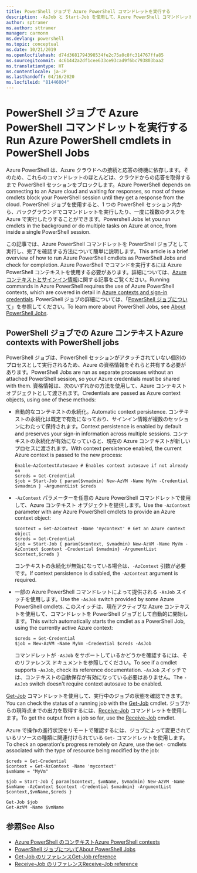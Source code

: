 ```yaml
---
title: PowerShell ジョブで Azure PowerShell コマンドレットを実行する
description: -AsJob と Start-Job を使用して、Azure PowerShell コマンドレットを並列で、またはバックグラウンド タスクとして実行する方法について説明します。
author: sptramer
ms.author: sttramer
manager: carmonm
ms.devlang: powershell
ms.topic: conceptual
ms.date: 10/21/2019
ms.openlocfilehash: d74d3681794398534fe2c75a0c8fc314767ffa85
ms.sourcegitcommit: 4c61442a2df1cee633ce93cad9f6bc793803baa2
ms.translationtype: HT
ms.contentlocale: ja-JP
ms.lasthandoff: 04/16/2020
ms.locfileid: "81446004"
---
```

# <a name="run-azure-powershell-cmdlets-in-powershell-jobs"></a><span data-ttu-id="e3d0a-103">PowerShell ジョブで Azure PowerShell コマンドレットを実行する</span><span class="sxs-lookup"><span data-stu-id="e3d0a-103">Run Azure PowerShell cmdlets in PowerShell Jobs</span></span>

<span data-ttu-id="e3d0a-104">Azure PowerShell は、Azure クラウドへの接続と応答の待機に依存します。そのため、これらのコマンドレットのほとんどは、クラウドからの応答を取得するまで PowerShell セッションをブロックします。</span><span class="sxs-lookup"><span data-stu-id="e3d0a-104">Azure PowerShell depends on connecting to an Azure cloud and waiting for responses, so most of these cmdlets block your PowerShell session until they get a response from the cloud.</span></span>
<span data-ttu-id="e3d0a-105">PowerShell ジョブを使用すると、1 つの PowerShell セッション内から、バックグラウンドでコマンドレットを実行したり、一度に複数のタスクを Azure で実行したりすることができます。</span><span class="sxs-lookup"><span data-stu-id="e3d0a-105">Powershell Jobs let you run cmdlets in the background or do multiple tasks on Azure at once, from inside a single PowerShell session.</span></span>

<span data-ttu-id="e3d0a-106">この記事では、Azure PowerShell コマンドレットを PowerShell ジョブとして実行し、完了を確認する方法について簡単に説明します。</span><span class="sxs-lookup"><span data-stu-id="e3d0a-106">This article is a brief overview of how to run Azure PowerShell cmdlets as PowerShell Jobs and check for completion.</span></span> <span data-ttu-id="e3d0a-107">Azure PowerShell でコマンドを実行するには Azure PowerShell コンテキストを使用する必要があります。詳細については、[Azure コンテキストとサインイン情報](context-persistence.md)に関する記事をご覧ください。</span><span class="sxs-lookup"><span data-stu-id="e3d0a-107">Running commands in Azure PowerShell requires the use of Azure PowerShell contexts, which are covered in detail in [Azure contexts and sign-in credentials](context-persistence.md).</span></span>
<span data-ttu-id="e3d0a-108">PowerShell ジョブの詳細については、「[PowerShell ジョブについて](/powershell/module/microsoft.powershell.core/about/about_jobs)」を参照してください。</span><span class="sxs-lookup"><span data-stu-id="e3d0a-108">To learn more about PowerShell Jobs, see [About PowerShell Jobs](/powershell/module/microsoft.powershell.core/about/about_jobs).</span></span>

## <a name="azure-contexts-with-powershell-jobs"></a><span data-ttu-id="e3d0a-109">PowerShell ジョブでの Azure コンテキスト</span><span class="sxs-lookup"><span data-stu-id="e3d0a-109">Azure contexts with PowerShell jobs</span></span>

<span data-ttu-id="e3d0a-110">PowerShell ジョブは、PowerShell セッションがアタッチされていない個別のプロセスとして実行されるため、Azure の資格情報をそれらと共有する必要があります。</span><span class="sxs-lookup"><span data-stu-id="e3d0a-110">PowerShell Jobs are run as separate processes without an attached PowerShell session, so your Azure credentials must be shared with them.</span></span> <span data-ttu-id="e3d0a-111">資格情報は、次のいずれかの方法を使用して、Azure コンテキスト オブジェクトとして渡されます。</span><span class="sxs-lookup"><span data-stu-id="e3d0a-111">Credentials are passed as Azure context objects, using one of these methods:</span></span>

* <span data-ttu-id="e3d0a-112">自動的なコンテキストの永続化。</span><span class="sxs-lookup"><span data-stu-id="e3d0a-112">Automatic context persistence.</span></span> <span data-ttu-id="e3d0a-113">コンテキストの永続化は既定で有効になっており、サインイン情報が複数のセッションにわたって保持されます。</span><span class="sxs-lookup"><span data-stu-id="e3d0a-113">Context persistence is enabled by default and preserves your sign-in information across multiple sessions.</span></span> <span data-ttu-id="e3d0a-114">コンテキストの永続化が有効になっていると、現在の Azure コンテキストが新しいプロセスに渡されます。</span><span class="sxs-lookup"><span data-stu-id="e3d0a-114">With context persistence enabled, the current Azure context is passed to the new process:</span></span>

  ```azurepowershell-interactive
  Enable-AzContextAutosave # Enables context autosave if not already on
  $creds = Get-Credential
  $job = Start-Job { param($vmadmin) New-AzVM -Name MyVm -Credential $vmadmin } -ArgumentList $creds
  ```

* <span data-ttu-id="e3d0a-115">`-AzContext` パラメーターを任意の Azure PowerShell コマンドレットで使用して、Azure コンテキスト オブジェクトを提供します。</span><span class="sxs-lookup"><span data-stu-id="e3d0a-115">Use the `-AzContext` parameter with any Azure PowerShell cmdlets to provide an Azure context object:</span></span>

  ```azurepowershell-interactive
  $context = Get-AzContext -Name 'mycontext' # Get an Azure context object
  $creds = Get-Credential
  $job = Start-Job { param($context, $vmadmin) New-AzVM -Name MyVm -AzContext $context -Credential $vmadmin} -ArgumentList $context,$creds }
  ```

  <span data-ttu-id="e3d0a-116">コンテキストの永続化が無効になっている場合は、`-AzContext` 引数が必要です。</span><span class="sxs-lookup"><span data-stu-id="e3d0a-116">If context persistence is disabled, the `-AzContext` argument is required.</span></span>

* <span data-ttu-id="e3d0a-117">一部の Azure PowerShell コマンドレットによって提供される `-AsJob` スイッチを使用します。</span><span class="sxs-lookup"><span data-stu-id="e3d0a-117">Use the `-AsJob` switch provided by some Azure PowerShell cmdlets.</span></span> <span data-ttu-id="e3d0a-118">このスイッチは、現在アクティブな Azure コンテキストを使用して、コマンドレットを PowerShell ジョブとして自動的に開始します。</span><span class="sxs-lookup"><span data-stu-id="e3d0a-118">This switch automatically starts the cmdlet as a PowerShell Job, using the currently active Azure context:</span></span>

  ```azurepowershell-interactive
  $creds = Get-Credential
  $job = New-AzVM -Name MyVm -Credential $creds -AsJob
  ```

  <span data-ttu-id="e3d0a-119">コマンドレットが `-AsJob` をサポートしているかどうかを確認するには、そのリファレンス ドキュメントを参照してください。</span><span class="sxs-lookup"><span data-stu-id="e3d0a-119">To see if a cmdlet supports `-AsJob`, check its reference documentation.</span></span> <span data-ttu-id="e3d0a-120">`-AsJob` スイッチでは、コンテキストの自動保存が有効になっている必要はありません。</span><span class="sxs-lookup"><span data-stu-id="e3d0a-120">The `-AsJob` switch doesn't require context autosave to be enabled.</span></span>

<span data-ttu-id="e3d0a-121">[Get-Job](/powershell/module/microsoft.powershell.core/get-job) コマンドレットを使用して、実行中のジョブの状態を確認できます。</span><span class="sxs-lookup"><span data-stu-id="e3d0a-121">You can check the status of a running job with the [Get-Job](/powershell/module/microsoft.powershell.core/get-job) cmdlet.</span></span> <span data-ttu-id="e3d0a-122">ジョブからの現時点までの出力を取得するには、[Receive-Job](/powershell/module/microsoft.powershell.core/receive-job) コマンドレットを使用します。</span><span class="sxs-lookup"><span data-stu-id="e3d0a-122">To get the output from a job so far, use the [Receive-Job](/powershell/module/microsoft.powershell.core/receive-job) cmdlet.</span></span>

<span data-ttu-id="e3d0a-123">Azure で操作の進行状況をリモートで確認するには、ジョブによって変更されているリソースの種類に関連付けられている `Get-` コマンドレットを使用します。</span><span class="sxs-lookup"><span data-stu-id="e3d0a-123">To check an operation's progress remotely on Azure, use the `Get-` cmdlets associated with the type of resource being modified by the job:</span></span>

```azurepowershell-interactive
$creds = Get-Credential
$context = Get-AzContext -Name 'mycontext'
$vmName = "MyVm"

$job = Start-Job { param($context, $vmName, $vmadmin) New-AzVM -Name $vmName -AzContext $context -Credential $vmadmin} -ArgumentList $context,$vmName,$creds }

Get-Job $job
Get-AzVM -Name $vmName
```

## <a name="see-also"></a><span data-ttu-id="e3d0a-124">参照</span><span class="sxs-lookup"><span data-stu-id="e3d0a-124">See Also</span></span>

* [<span data-ttu-id="e3d0a-125">Azure PowerShell のコンテキスト</span><span class="sxs-lookup"><span data-stu-id="e3d0a-125">Azure PowerShell contexts</span></span>](context-persistence.md)
* [<span data-ttu-id="e3d0a-126">PowerShell ジョブについて</span><span class="sxs-lookup"><span data-stu-id="e3d0a-126">About PowerShell Jobs</span></span>](/powershell/module/microsoft.powershell.core/about/about_jobs)
* [<span data-ttu-id="e3d0a-127">Get-Job のリファレンス</span><span class="sxs-lookup"><span data-stu-id="e3d0a-127">Get-Job reference</span></span>](/powershell/module/microsoft.powershell.core/get-job)
* [<span data-ttu-id="e3d0a-128">Receive-Job のリファレンス</span><span class="sxs-lookup"><span data-stu-id="e3d0a-128">Receive-Job reference</span></span>](/powershell/module/microsoft.powershell.core/receive-job)
